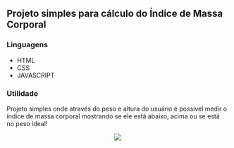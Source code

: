 ## Projeto simples para cálculo do Índice de Massa Corporal 
### Linguagens
- HTML
- CSS
- JAVASCRIPT
### Utilidade
Projeto simples onde através do peso e altura do usuário é possível medir o índice de massa corporal mostrando se ele está abaixo, acima ou se está no peso ideal! 

<p align="center">
  
<img src="https://github.com/user-attachments/assets/87e3941f-9c88-49ad-bc77-12579ddb022f">

</p>
